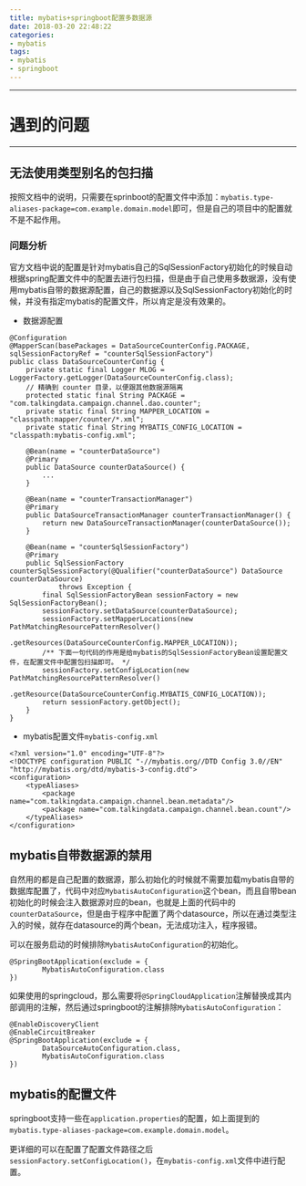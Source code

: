 ```yaml
---
title: mybatis+springboot配置多数据源
date: 2018-03-20 22:48:22
categories:
- mybatis
tags:
- mybatis
- springboot
---
```


---
# 遇到的问题
---

##  无法使用类型别名的包扫描

按照文档中的说明，只需要在sprinboot的配置文件中添加：`mybatis.type-aliases-package=com.example.domain.model`即可，但是自己的项目中的配置就不是不起作用。

### 问题分析

官方文档中说的配置是针对mybatis自己的SqlSessionFactory初始化的时候自动根据spring配置文件中的配置去进行包扫描，但是由于自己使用多数据源，没有使用mybatis自带的数据源配置，自己的数据源以及SqlSessionFactory初始化的时候，并没有指定mybatis的配置文件，所以肯定是没有效果的。

- 数据源配置

```
@Configuration
@MapperScan(basePackages = DataSourceCounterConfig.PACKAGE, sqlSessionFactoryRef = "counterSqlSessionFactory")
public class DataSourceCounterConfig {
	private static final Logger MLOG = LoggerFactory.getLogger(DataSourceCounterConfig.class);
	// 精确到 counter 目录，以便跟其他数据源隔离
	protected static final String PACKAGE = "com.talkingdata.campaign.channel.dao.counter";
	private static final String MAPPER_LOCATION = "classpath:mapper/counter/*.xml";
	private static final String MYBATIS_CONFIG_LOCATION = "classpath:mybatis-config.xml";

	@Bean(name = "counterDataSource")
    @Primary
    public DataSource counterDataSource() {
        ...
    }
 
    @Bean(name = "counterTransactionManager")
    @Primary
    public DataSourceTransactionManager counterTransactionManager() {
        return new DataSourceTransactionManager(counterDataSource());
    }
 
    @Bean(name = "counterSqlSessionFactory")
    @Primary
    public SqlSessionFactory counterSqlSessionFactory(@Qualifier("counterDataSource") DataSource counterDataSource)
            throws Exception {
        final SqlSessionFactoryBean sessionFactory = new SqlSessionFactoryBean();
        sessionFactory.setDataSource(counterDataSource);
        sessionFactory.setMapperLocations(new PathMatchingResourcePatternResolver()
                .getResources(DataSourceCounterConfig.MAPPER_LOCATION));
		/** 下面一句代码的作用是给mybatis的SqlSessionFactoryBean设置配置文件，在配置文件中配置包扫描即可。 */
		sessionFactory.setConfigLocation(new PathMatchingResourcePatternResolver()
				.getResource(DataSourceCounterConfig.MYBATIS_CONFIG_LOCATION));
        return sessionFactory.getObject();
    }
}
```

- mybatis配置文件`mybatis-config.xml`

```
<?xml version="1.0" encoding="UTF-8"?>
<!DOCTYPE configuration PUBLIC "-//mybatis.org//DTD Config 3.0//EN" "http://mybatis.org/dtd/mybatis-3-config.dtd">
<configuration>
    <typeAliases>
        <package name="com.talkingdata.campaign.channel.bean.metadata"/>
        <package name="com.talkingdata.campaign.channel.bean.count"/>
    </typeAliases>
</configuration>
```

## mybatis自带数据源的禁用

自然用的都是自己配置的数据源，那么初始化的时候就不需要加载mybatis自带的数据库配置了，代码中对应`MybatisAutoConfiguration`这个bean，而且自带bean初始化的时候会注入数据源对应的bean，也就是上面的代码中的`counterDataSource`，但是由于程序中配置了两个datasource，所以在通过类型注入的时候，就存在datasource的两个bean，无法成功注入，程序报错。

可以在服务启动的时候排除`MybatisAutoConfiguration`的初始化。

```
@SpringBootApplication(exclude = {
        MybatisAutoConfiguration.class
})
```

如果使用的springcloud，那么需要将`@SpringCloudApplication`注解替换成其内部调用的注解，然后通过springboot的注解排除`MybatisAutoConfiguration`：

```
@EnableDiscoveryClient
@EnableCircuitBreaker
@SpringBootApplication(exclude = {
        DataSourceAutoConfiguration.class,
        MybatisAutoConfiguration.class
})
```

## mybatis的配置文件

springboot支持一些在`application.properties`的配置，如上面提到的`mybatis.type-aliases-package=com.example.domain.model`。

更详细的可以在配置了配置文件路径之后`sessionFactory.setConfigLocation()`，在`mybatis-config.xml`文件中进行配置。
